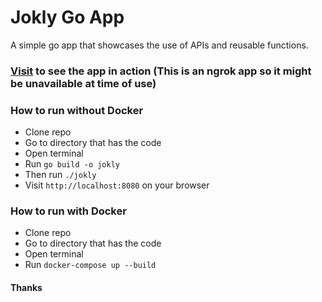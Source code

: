 # Jokly Go App
A simple go app that showcases the use of APIs and reusable functions.

### [Visit](https://ad18-2607-fea8-fc00-8698-18be-332a-7199-108e.ngrok-free.app) to see the app in action (This is an ngrok app so it might be unavailable at time of use)

### How to run without Docker

- Clone repo
- Go to directory that has the code
- Open terminal
- Run `go build -o jokly`
- Then run `./jokly`
- Visit `http://localhost:8080` on your browser


### How to run with Docker
- Clone repo
- Go to directory that has the code
- Open terminal
- Run `docker-compose up --build`

#### Thanks